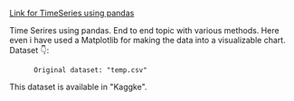 [Link for TimeSeries using pandas](https://colab.research.google.com/drive/1Px-v9Txo7IND5XxdkipB2aGY6Alio8uX?usp=drive_link)


Time Serires using pandas. End to end topic with various methods. Here even i have used a Matplotlib for making the data into a visualizable chart.
Dataset 👇:

          Original dataset: "temp.csv"

This dataset is available in "Kaggke".
